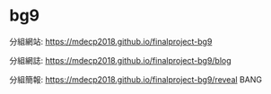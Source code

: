 # bg9

分組網站: https://mdecp2018.github.io/finalproject-bg9

分組網誌: https://mdecp2018.github.io/finalproject-bg9/blog

分組簡報: https://mdecp2018.github.io/finalproject-bg9/reveal
BANG
